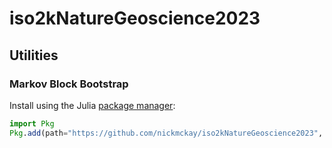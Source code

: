 # iso2kNatureGeoscience2023


## Utilities

### Markov Block Bootstrap

Install using the Julia [package manager](https://pkgdocs.julialang.org/v1/): 

```julia
import Pkg
Pkg.add(path="https://github.com/nickmckay/iso2kNatureGeoscience2023", subdir="utilities/Juliapkgs/MarkovBlocks.jl")
```

